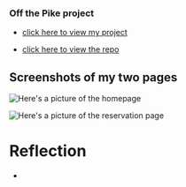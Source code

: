 ### Off the Pike project

- [click here to view my project](https://christiank32.github.io/restaurant_project/)

- [click here to view the repo](https://github.com/ChristianK32/restaurant_project)

## Screenshots of my two pages

![Here's a picture of the homepage](homepage)

![Here's a picture of the reservation page](reservationpage)


# Reflection

- 


